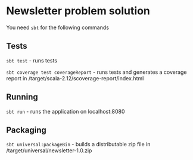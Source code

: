 # Newsletter problem solution

You need `sbt` for the following commands

## Tests

`sbt test` - runs tests

`sbt coverage test coverageReport` - runs tests and generates a coverage report in /target/scala-2.12/scoverage-report/index.html

## Running

`sbt run` - runs the application on localhost:8080

## Packaging

`sbt universal:packageBin` - builds a distributable zip file in /target/universal/newsletter-1.0.zip